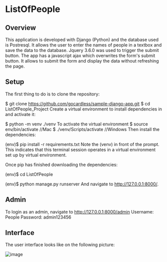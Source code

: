 # ListOfPeople
## Overview
This application is developed with Django (Python) and the database used is Postresql. It allows the user to enter the names of people in a textbox and save the data to the database. Jquery 3.6.0 was used to trigger the submit button. The app has a javascript ajax which overwrites the form's submit button. It allows to submit the form and display the data without refreshing the page.

## Setup

The first thing to do is to clone the repository:

$ git clone https://github.com/gocardless/sample-django-app.git
$ cd ListOfPeople_Project
Create a virtual environment to install dependencies in and activate it:

$ python -m venv ./venv
To activate the virtual environment
$ source env/bin/activate //Mac
$ ./venv/Scripts/activate //Windows
Then install the dependencies:

(env)$ pip install -r requirements.txt
Note the (venv) in front of the prompt. This indicates that this terminal session operates in a virtual environment set up by virtual environment.

Once pip has finished downloading the dependencies:

(env)$ cd ListOfPeople

(env)$ python manage.py runserver
And navigate to http://127.0.0.1:8000/.

## Admin
To login as an admin, navigate to http://127.0.0.1:8000/admin
Username: People
Password: admin123456

## Interface
The user interface looks like on the following picture:

![image](https://user-images.githubusercontent.com/48994734/181648734-b1929ad4-0ca7-44fd-80bf-a615ae531625.png)

